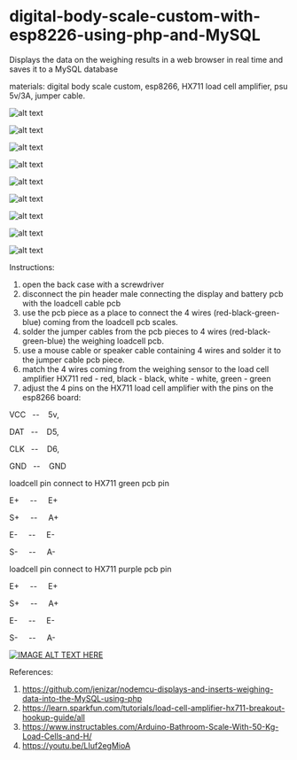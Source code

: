 # digital-body-scale-custom-with-esp8226-using-php-and-MySQL
Displays the data on the weighing results in a web browser in real time and saves it to a MySQL database

materials:
digital body scale custom, esp8266, HX711 load cell amplifier, psu 5v/3A, jumper cable. 

![alt text](https://github.com/jenizar/digital-body-scale-custom-with-esp8226-using-php-and-MySQL/blob/main/Screenshot/esp8266_body_weight_scale1.jpg)

![alt text](https://github.com/jenizar/digital-body-scale-custom-with-esp8226-using-php-and-MySQL/blob/main/Screenshot/esp8266_body_weight_scale2.jpg)

![alt text](https://github.com/jenizar/digital-body-scale-custom-with-esp8226-using-php-and-MySQL/blob/main/Screenshot/esp8266_body_weight_scale3.jpg)

![alt text](https://github.com/jenizar/digital-body-scale-custom-with-esp8226-using-php-and-MySQL/blob/main/Screenshot/esp8266_body_weight_scale4.jpg)

![alt text](https://github.com/jenizar/digital-body-scale-custom-with-esp8226-using-php-and-MySQL/blob/main/Screenshot/esp8266_body_weight_scale5.jpg)

![alt text](https://github.com/jenizar/digital-body-scale-custom-with-esp8226-using-php-and-MySQL/blob/main/Screenshot/esp8266_body_weight_scale6.jpg)

![alt text](https://github.com/jenizar/digital-body-scale-custom-with-esp8226-using-php-and-MySQL/blob/main/Screenshot/esp8266_body_weight_scale7.jpg)

![alt text](https://github.com/jenizar/digital-body-scale-custom-with-esp8226-using-php-and-MySQL/blob/main/Screenshot/esp8266_body_weight_scale8.jpg)

![alt text](https://github.com/jenizar/digital-body-scale-custom-with-esp8226-using-php-and-MySQL/blob/main/Screenshot/esp8266_body_weight_scale9.jpg)

Instructions:
1. open the back case with a screwdriver
2. disconnect the pin header male connecting the display and battery pcb with the loadcell cable pcb
3. use the pcb piece as a place to connect the 4 wires (red-black-green-blue) coming from the loadcell pcb scales.
4. solder the jumper cables from the pcb pieces to 4 wires (red-black-green-blue) the weighing loadcell pcb.
5. use a mouse cable or speaker cable containing 4 wires and solder it to the jumper cable pcb piece.
6. match the 4 wires coming from the weighing sensor to the load cell amplifier HX711 red - red, black - black, white - white, green - green
7. adjust the 4 pins on the HX711 load cell amplifier with the pins on the esp8266 board:

VCC&nbsp;&nbsp; -- &nbsp;&nbsp;&nbsp;5v, 

DAT&nbsp;&nbsp; -- &nbsp;&nbsp;&nbsp;D5, 

CLK&nbsp;&nbsp; -- &nbsp;&nbsp;&nbsp;D6, 

GND&nbsp;&nbsp; -- &nbsp;&nbsp;&nbsp;GND


loadcell pin connect to  HX711 green pcb pin 

E+ &nbsp;&nbsp;&nbsp; --  &nbsp;&nbsp;&nbsp;&nbsp;E+

S+ &nbsp;&nbsp;&nbsp; --  &nbsp;&nbsp;&nbsp;&nbsp;A+

E- &nbsp;&nbsp;&nbsp; --  &nbsp;&nbsp;&nbsp;&nbsp;E-

S- &nbsp;&nbsp;&nbsp; --  &nbsp;&nbsp;&nbsp;&nbsp;A-

loadcell pin connect to  HX711 purple pcb pin 

E+ &nbsp;&nbsp;&nbsp; --  &nbsp;&nbsp;&nbsp;&nbsp;E+

S+ &nbsp;&nbsp;&nbsp; --  &nbsp;&nbsp;&nbsp;&nbsp;A+

E- &nbsp;&nbsp;&nbsp; --  &nbsp;&nbsp;&nbsp;&nbsp;E-

S- &nbsp;&nbsp;&nbsp; --  &nbsp;&nbsp;&nbsp;&nbsp;A-

[![IMAGE ALT TEXT HERE](http://img.youtube.com/vi/9YJj8rXGY_4/0.jpg)](http://www.youtube.com/watch?v=9YJj8rXGY_4)

References:

1. https://github.com/jenizar/nodemcu-displays-and-inserts-weighing-data-into-the-MySQL-using-php
2. https://learn.sparkfun.com/tutorials/load-cell-amplifier-hx711-breakout-hookup-guide/all
3. https://www.instructables.com/Arduino-Bathroom-Scale-With-50-Kg-Load-Cells-and-H/
4. https://youtu.be/LIuf2egMioA
